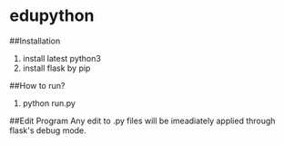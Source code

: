 # edupython

##Installation

1. install latest python3
2. install flask by pip


##How to run?

1. python run.py


##Edit Program
Any edit to .py files will be imeadiately applied through flask's debug mode.

